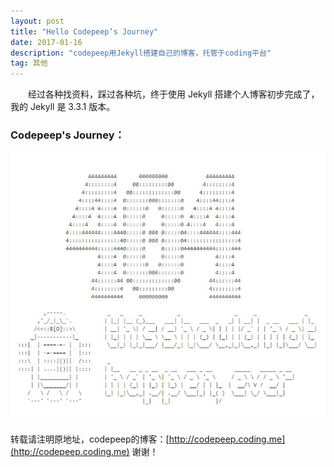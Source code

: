 ```yaml
---
layout: post
title: "Hello Codepeep’s Journey"
date: 2017-01-16 
description: "codepeep用Jekyll搭建自己的博客，托管于coding平台"
tag: 其他
---   
```


　　经过各种找资料，踩过各种坑，终于使用 Jekyll 搭建个人博客初步完成了，我的 Jekyll 是 3.3.1 版本。  

### Codepeep's Journey：
![](/images/posts/2017-01-16/1.jpg)


转载请注明原地址，codepeep的博客：[http://codepeep.coding.me](http://codepeep.coding.me) 谢谢！
